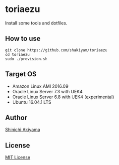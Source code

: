 toriaezu
========

Install some tools and dotfiles.

## How to use ##

```
git clone https://github.com/shakiyam/toriaezu
cd toriaezu
sudo ./provision.sh
```

## Target OS ##

* Amazon Linux AMI 2016.09
* Oracle Linux Server 7.3 with UEK4
* Oracle Linux Server 6.8 with UEK4 (experimental)
* Ubuntu 16.04.1 LTS

## Author ##

[Shinichi Akiyama](https://github.com/shakiyam)

## License ##

[MIT License](http://www.opensource.org/licenses/mit-license.php)
